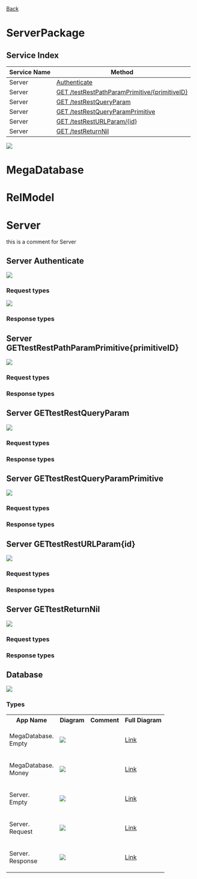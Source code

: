 
[Back](../README.md)


# ServerPackage

## Service Index
| Service Name | Method |
----|----
Server | [Authenticate](#Server-Authenticate)
Server | [GET /testRestPathParamPrimitive/{primitiveID}](#Server-GETtestRestPathParamPrimitive{primitiveID})
Server | [GET /testRestQueryParam](#Server-GETtestRestQueryParam)
Server | [GET /testRestQueryParamPrimitive](#Server-GETtestRestQueryParamPrimitive)
Server | [GET /testRestURLParam/{id}](#Server-GETtestRestURLParam{id})
Server | [GET /testReturnNil](#Server-GETtestReturnNil)



![](integration.svg)



# MegaDatabase



# RelModel



# Server
this is a comment for Server


## Server Authenticate
![](Server/Authenticate.svg)

### Request types

![](Server.svg)


### Response types


## Server GETtestRestPathParamPrimitive{primitiveID}
![](Server/GETtestRestPathParamPrimitive{primitiveID}.svg)

### Request types


### Response types


## Server GETtestRestQueryParam
![](Server/GETtestRestQueryParam.svg)

### Request types


### Response types


## Server GETtestRestQueryParamPrimitive
![](Server/GETtestRestQueryParamPrimitive.svg)

### Request types


### Response types


## Server GETtestRestURLParam{id}
![](Server/GETtestRestURLParam{id}.svg)

### Request types


### Response types


## Server GETtestReturnNil
![](Server/GETtestReturnNil.svg)

### Request types


### Response types







## Database
![](RelModel/types.svg)




### Types

<table>
<tr>
<th>App Name</th>
<th>Diagram</th>
<th>Comment</th>
<th>Full Diagram</th>


</tr>


<tr>
<td>

MegaDatabase.<br>Empty
</td>
<td>

<img src="MegaDatabase/Emptysimple.svg">
</td>
<td> 

 
</td>
<td>

<a href="MegaDatabase/Emptyfull.svg">Link</a>
</td>
</tr>
<tr>
<td>

MegaDatabase.<br>Money
</td>
<td>

<img src="MegaDatabase/Moneysimple.svg">
</td>
<td> 

 
</td>
<td>

<a href="MegaDatabase/Moneyfull.svg">Link</a>
</td>
</tr>


</tr>


<tr>
<td>

Server.<br>Empty
</td>
<td>

<img src="Server/Emptysimple.svg">
</td>
<td> 

 
</td>
<td>

<a href="Server/Emptyfull.svg">Link</a>
</td>
</tr>
<tr>
<td>

Server.<br>Request
</td>
<td>

<img src="Server/Requestsimple.svg">
</td>
<td> 

 
</td>
<td>

<a href="Server/Requestfull.svg">Link</a>
</td>
</tr>
<tr>
<td>

Server.<br>Response
</td>
<td>

<img src="Server/Responsesimple.svg">
</td>
<td> 

 
</td>
<td>

<a href="Server/Responsefull.svg">Link</a>
</td>
</tr>
</table>

